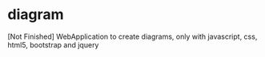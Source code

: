 # diagram
[Not Finished] WebApplication to create diagrams, only with javascript, css, html5, bootstrap and jquery
